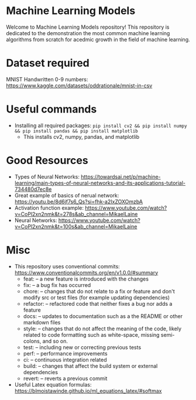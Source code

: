 # Machine Learning Models
Welcome to Machine Learning Models repository! This repository is dedicated to the demonstration the most common machine learning algorithms from scratch for acedmic growth in the field of machine learning.


# Dataset required #
MNIST Handwritten 0-9 numbers: https://www.kaggle.com/datasets/oddrationale/mnist-in-csv

# Useful commands
- Installing all required packages: `pip install cv2 && pip install numpy && pip install pandas && pip install matplotlib`
    - This installs cv2, numpy, pandas, and matplotlib

# Good Resources #
- Types of Neural Networks: https://towardsai.net/p/machine-learning/main-types-of-neural-networks-and-its-applications-tutorial-734480d7ec8e
- Great example of basics of nerual network: https://youtu.be/8d6jf7s6_Qs?si=fhk-a2IxZOXOmzbA
- Activation function example: https://www.youtube.com/watch?v=CoPl2xn2nmk&t=278s&ab_channel=MikaelLaine
- Neural Networks: https://www.youtube.com/watch?v=CoPl2xn2nmk&t=100s&ab_channel=MikaelLaine

# Misc
- This repository uses conventional commits: https://www.conventionalcommits.org/en/v1.0.0/#summary
    - feat: – a new feature is introduced with the changes
    - fix: – a bug fix has occurred
    - chore: – changes that do not relate to a fix or feature and don't modify src or test files (for example updating dependencies)
    - refactor: – refactored code that neither fixes a bug nor adds a feature
    - docs: – updates to documentation such as a the README or other markdown files
    - style: – changes that do not affect the meaning of the code, likely related to code formatting such as white-space, missing semi-colons, and so on.
    - test: – including new or correcting previous tests
    - perf: – performance improvements
    - ci: – continuous integration related
    - build: – changes that affect the build system or external dependencies
    - revert: – reverts a previous commit
- Useful Latex equation formulas: https://blmoistawinde.github.io/ml_equations_latex/#softmax



